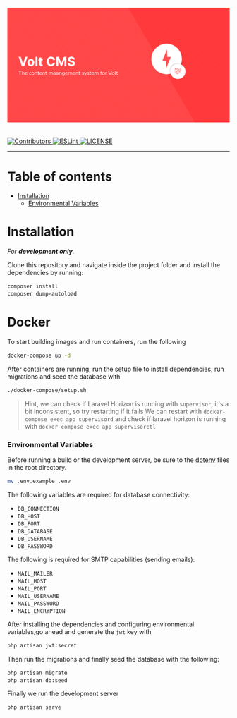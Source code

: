 <p align="center"><a href="https://laravel.com" target="_blank"><img src="./banners/banner.png"></a></p>

  </br>

  <a href="https://github.com/volt/admin-dashboard#contribute" target="_blank">
    <img alt="Contributors" src="https://img.shields.io/badge/all_contributors-2-orange.svg?style=flat-square">
  </a>

  <a href="https://standardjs.com" target="_blank">
    <img alt="ESLint" src="https://img.shields.io/badge/code_style-standard-brightgreen.svg?style=flat-square">
  </a>


  <a href="https://github.com/nsfw-filter/nsfw-filter/blob/master/LICENSE" target="_blank">
    <img alt="LICENSE" src="https://img.shields.io/github/license/navendu-pottekkat/nsfw-filter?style=flat-square&color=yellow">
  <a/>
</p>
<hr>

# Table of contents

<!-- - [Usage](#usage) -->
- [Installation](#installation)
    - [Environmental Variables](#environmental-variables)

<!-- 
# Usage
Login to the latest version of the dashboard at [admin..com](https://admin.metroipo.com). -->


# Installation

*For **development only**.*

Clone this repository and navigate inside the project folder and install the dependencies by running:

```sh
composer install
composer dump-autoload
```

# Docker

To start building images and run containers, run the following
```bash
docker-compose up -d
```

After containers are running, run the setup file to install dependencies, run migrations and seed the database with

```bash
./docker-compose/setup.sh
```

> Hint, we can check if Laravel Horizon is running with `supervisor`, it's a bit inconsistent, so try restarting if it fails
We can restart with `docker-compose exec app supervisord` and check if laravel horizon is running with `docker-compose exec app supervisorctl`


### Environmental Variables

Before running a build or the development server, be sure to  the [dotenv](https://github.com/motdotla/dotenv) files in the root directory.

```sh
mv .env.example .env
```

The following variables are required for database connectivity: 
- `DB_CONNECTION`
- `DB_HOST`
- `DB_PORT`
- `DB_DATABASE`
- `DB_USERNAME`
- `DB_PASSWORD`

The following is required for SMTP capabilities (sending emails):
- `MAIL_MAILER`
- `MAIL_HOST`
- `MAIL_PORT`
- `MAIL_USERNAME`
- `MAIL_PASSWORD`
- `MAIL_ENCRYPTION`


After installing the dependencies and configuring environmental variables,go ahead and generate the `jwt` key with

```sh
php artisan jwt:secret
```
Then run the migrations and finally seed the database with the following:

```sh
php artisan migrate
php artisan db:seed
```

Finally we run the development server

```sh
php artisan serve
```


